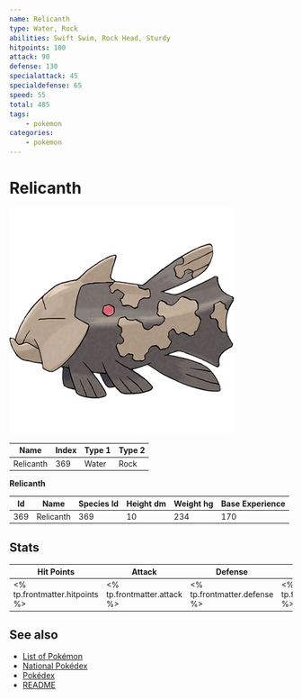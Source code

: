 ```yaml
---
name: Relicanth
type: Water, Rock
abilities: Swift Swim, Rock Head, Sturdy
hitpoints: 100
attack: 90
defense: 130
specialattack: 45
specialdefense: 65
speed: 55
total: 485
tags:
    - pokemon
categories:
    - pokemon
---
```


# Relicanth


![Relicanth](images/369.png)

| **Name** | **Index** | **Type 1** | **Type 2** |
|----|----|----|----|
| Relicanth | 369 | Water | Rock  |

**Relicanth** 




| **Id** | **Name** | **Species Id** | **Height dm** | **Weight hg** | **Base Experience** |
|--------|----------|----------------|------------|------------|---------------------|
| 369 | Relicanth | 369 | 10 | 234 | 170 |



## Stats

| **Hit Points** | **Attack** | **Defense** | **Special Attack** | **Special Defense** | **Speed** | **Total** |
|----------------|------------|-------------|--------------------|---------------------|-----------|-----------|
| <% tp.frontmatter.hitpoints %> | <% tp.frontmatter.attack %> | <% tp.frontmatter.defense %> | <% tp.frontmatter.specialattack %> | <% tp.frontmatter.specialdefense %> | <% tp.frontmatter.speed %> | <% tp.frontmatter.total %> |

## See also

- [List of Pokémon](../pokemon.md)
- [National Pokédex](../national_pokedex.md)
- [Pokédex](../pokedex.md)
- [README](../README.md)
